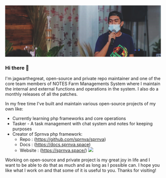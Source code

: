 ![](https://github.com/jagwarthegreat/jagwarthegreat/blob/main/banner.jpeg)

### Hi there 👋

I'm jagwarthegreat, open-source and private repo maintainer and one of the core team members of NOTES Farm Managements System where I maintain the internal and external functions and operations in the system. I also do a monthly releases of all the patches.

In my free time I've built and maintain various open-source projects of my own like:

- Currently learning php frameworks and core operations
- Tasker - A task management with chat system and notes for keeping purposes
- Creator of Sprnva php framework:
  - Repo : (https://github.com/sprnva/sprnva)
  - Docs : (https://docs.sprnva.space)
  - Website : (https://sprnva.space/)
  ![](https://user-images.githubusercontent.com/37282871/125870550-4bb3426e-a542-47cd-bdae-821c677ac489.png)

Working on open-source and private project is my great joy in life and I want to be able to do that as much and as long as I possible can. I hope you like what I work on and that some of it is useful to you. Thanks for visiting!
